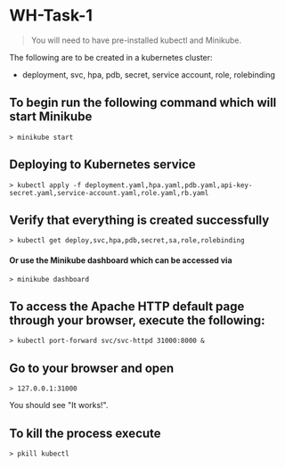 # WH-Task-1

> You will need to have pre-installed kubectl and Minikube.

The following are to be created in a kubernetes cluster:
- deployment, svc, hpa, pdb, secret, service account, role, rolebinding


## To begin run the following command which will start Minikube
	> minikube start

## Deploying to Kubernetes service
	> kubectl apply -f deployment.yaml,hpa.yaml,pdb.yaml,api-key-secret.yaml,service-account.yaml,role.yaml,rb.yaml

## Verify that everything is created successfully
	> kubectl get deploy,svc,hpa,pdb,secret,sa,role,rolebinding

#### Or use the Minikube dashboard which can be accessed via
	> minikube dashboard

## To access the Apache HTTP default page through your browser, execute the following:
	> kubectl port-forward svc/svc-httpd 31000:8000 &

## Go to your browser and open
	> 127.0.0.1:31000

You should see "It works!".

## To kill the process execute
	> pkill kubectl
